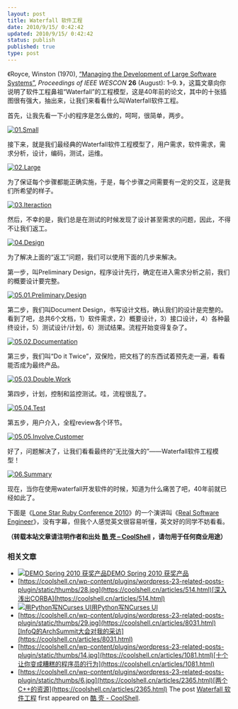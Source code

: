 ```yaml
---
layout: post
title: Waterfall 软件工程
date: 2010/9/15/ 0:42:42
updated: 2010/9/15/ 0:42:42
status: publish
published: true
type: post
---
```


《Royce, Winston (1970), [“Managing the Development of Large Software Systems”](http://www.cs.umd.edu/class/spring2003/cmsc838p/Process/waterfall.pdf), *Proceedings of IEEE WESCON* **26** (August): 1–9. 》，这篇文章向你说明了软件工程鼻祖“Waterfall”的工程模型，这是40年前的论文，其中的十张插图很有强大，抽出来，让我们来看看什么叫Waterfall软件工程。


首先，让我先看一下小的程序是怎么做的，呵呵，很简单，两步。


[![](../wp-content/uploads/2010/09/01.Small_.jpg "01.Small")](https://coolshell.cn/wp-content/uploads/2010/09/01.Small_.jpg)


接下来，就是我们最经典的Waterfall软件工程模型了，用户需求，软件需求，需求分析，设计，编码，测试，运维。


[![](../wp-content/uploads/2010/09/02.Large_.jpg "02.Large")](https://coolshell.cn/wp-content/uploads/2010/09/02.Large_.jpg)


为了保证每个步骤都能正确实施，于是，每个步骤之间需要有一定的交互，这是我们所希望的样子。


 [![](../wp-content/uploads/2010/09/03.Iteraction.jpg "03.Iteraction")](https://coolshell.cn/wp-content/uploads/2010/09/03.Iteraction.jpg)


然后，不幸的是，我们总是在测试的时候发现了设计甚至需求的问题，因此，不得不让我们返工。


[![](../wp-content/uploads/2010/09/04.Design.jpg "04.Design")](https://coolshell.cn/wp-content/uploads/2010/09/04.Design.jpg)


为了解决上面的“返工”问题，我们可以使用下面的几步来解决。


第一步，叫Preliminary Design，程序设计先行，确定在进入需求分析之前，我们的概要设计要完整。


[![](../wp-content/uploads/2010/09/05.01.Preliminary.Design.jpg "05.01.Preliminary.Design")](https://coolshell.cn/wp-content/uploads/2010/09/05.01.Preliminary.Design.jpg)


第二步，我们叫Document Design，书写设计文档，确认我们的设计是完整的。看到了吧，总共6个文档，1）软件需求，2）概要设计，3）接口设计，4）各种最终设计，5）测试设计/计划，6）测试结果。流程开始变得复杂了。


[![](../wp-content/uploads/2010/09/05.02.Documentation.jpg "05.02.Documentation")](https://coolshell.cn/wp-content/uploads/2010/09/05.02.Documentation.jpg)


第三步，我们叫“Do it Twice”，双保险，把文档了的东西试着预先走一遍，看看能否成为最终产品。


[![](../wp-content/uploads/2010/09/05.03.Double.Work_.jpg "05.03.Double.Work")](https://coolshell.cn/wp-content/uploads/2010/09/05.03.Double.Work_.jpg)


第四步，计划，控制和监控测试。哇，流程很乱了。


[![](../wp-content/uploads/2010/09/05.04.Test_.jpg "05.04.Test")](https://coolshell.cn/wp-content/uploads/2010/09/05.04.Test_.jpg)


第五步，用户介入，全程review各个环节。


[![](../wp-content/uploads/2010/09/05.05.Involve.Customer.jpg "05.05.Involve.Customer")](https://coolshell.cn/wp-content/uploads/2010/09/05.05.Involve.Customer.jpg) 


好了，问题解决了，让我们看看最终的“无比强大的”——Waterfall软件工程模型！


[![](../wp-content/uploads/2010/09/06.Summary.jpg "06.Summary")](https://coolshell.cn/wp-content/uploads/2010/09/06.Summary.jpg)


现在，当你在使用waterfall开发软件的时候，知道为什么痛苦了吧，40年前就已经如此了。


下面是《[Lone Star Ruby Conference 2010](http://confreaks.net/events/lsrc2010)》的一个演讲叫《[Real Software Engineer](http://confreaks.net/videos/282-lsrc2010-real-software-engineering)》，没有字幕，但我个人感觉英文很容易听懂，英文好的同学不妨看看。



**（转载本站文章请注明作者和出处 [酷 壳 – CoolShell](https://coolshell.cn/) ，请勿用于任何商业用途）**



### 相关文章

* [![DEMO Spring 2010 获奖产品](../wp-content/uploads/2010/03/Zosh-150x150.jpg)](https://coolshell.cn/articles/2191.html)[DEMO Spring 2010 获奖产品](https://coolshell.cn/articles/2191.html)
* [https://coolshell.cn/wp-content/plugins/wordpress-23-related-posts-plugin/static/thumbs/28.jpg](https://coolshell.cn/articles/514.html)[深入浅出CORBA](https://coolshell.cn/articles/514.html)
* [![用Python写NCurses UI](../wp-content/uploads/2009/04/ncurses_example-150x150.jpg)](https://coolshell.cn/articles/677.html)[用Python写NCurses UI](https://coolshell.cn/articles/677.html)
* [https://coolshell.cn/wp-content/plugins/wordpress-23-related-posts-plugin/static/thumbs/29.jpg](https://coolshell.cn/articles/8031.html)[InfoQ的ArchSummit大会对我的采访](https://coolshell.cn/articles/8031.html)
* [https://coolshell.cn/wp-content/plugins/wordpress-23-related-posts-plugin/static/thumbs/14.jpg](https://coolshell.cn/articles/1081.html)[十个让你变成糟糕的程序员的行为](https://coolshell.cn/articles/1081.html)
* [https://coolshell.cn/wp-content/plugins/wordpress-23-related-posts-plugin/static/thumbs/6.jpg](https://coolshell.cn/articles/2365.html)[两个C++的资源](https://coolshell.cn/articles/2365.html)
The post [Waterfall 软件工程](https://coolshell.cn/articles/2941.html) first appeared on [酷 壳 - CoolShell](https://coolshell.cn).